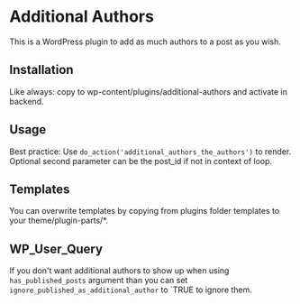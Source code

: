 # Additional Authors

This is a WordPress plugin to add as much authors to a post as you wish.

## Installation

Like always: copy to wp-content/plugins/additional-authors and activate in backend.

## Usage

Best practice: Use ```do_action('additional_authors_the_authors')``` to render. Optional second parameter can be the post_id if not in context of loop.

## Templates

You can overwrite templates by copying from plugins folder templates to your theme/plugin-parts/*.

## WP_User_Query

If you don't want additional authors to show up when using ```has_published_posts``` argument than you can set ```ignore_published_as_additional_author``` to `TRUE to ignore them.
